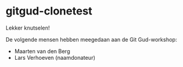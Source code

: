 # gitgud-clonetest
Lekker knutselen!

De volgende mensen hebben meegedaan aan de Git Gud-workshop:

- Maarten van den Berg
- Lars Verhoeven (naamdonateur)

